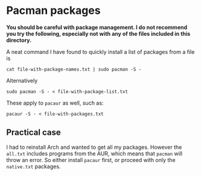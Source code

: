 # Pacman packages

**You should be careful with package management. I do not recommend you try the following, especially not with any of the files included in this directory.**

A neat command I have found to quickly install a list of packages from a file is

```shell
cat file-with-package-names.txt | sudo pacman -S -
```

Alternatively

```shell
sudo pacman -S - < file-with-package-list.txt
```

These apply to `pacaur` as well, such as:

```
pacaur -S - < file-with-packages.txt
```

## Practical case

I had to reinstall Arch and wanted to get all my packages. However the `all.txt` includes programs from the AUR, which means that `pacman` will throw an error. So either install `pacaur` first, or proceed with only the `native.txt` packages.
